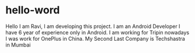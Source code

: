 # hello-word
Hello I am Ravi, I am developing this project.
I am an Android Developer
I have 6 year of experience only in Android.
I am working for Tripin nowadays
I was work for OnePlus in China.
My Second Last Company is Techshastra in Mumbai
